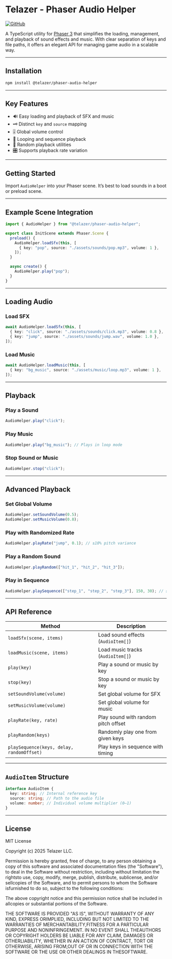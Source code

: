 # Telazer - Phaser Audio Helper

[![GitHub](https://img.shields.io/badge/GitHub-Repository-blue)](https://github.com/Telazer/phaser-audio-helper)

A TypeScript utility for [Phaser 3](https://phaser.io) that simplifies the loading, management, and playback of sound effects and music. With clear separation of keys and file paths, it offers an elegant API for managing game audio in a scalable way.

---

## Installation

```bash
npm install @telazer/phaser-audio-helper
```

---

## Key Features

- 🔊 Easy loading and playback of SFX and music
- 🗝️ Distinct `key` and `source` mapping
- 🎚️ Global volume control
- 🔁 Looping and sequence playback
- 🎲 Random playback utilities
- 🎛️ Supports playback rate variation

---

## Getting Started

Import `AudioHelper` into your Phaser scene. It’s best to load sounds in a boot or preload scene.

---

## Example Scene Integration

```ts
import { AudioHelper } from "@telazer/phaser-audio-helper";

export class InitScene extends Phaser.Scene {
  preload() {
    AudioHelper.loadSfx(this, [
      { key: "pop", source: "./assets/sounds/pop.mp3", volume: 1 },
    ]);
  }

  async create() {
    AudioHelper.play("pop");
  }
}
```

---

## Loading Audio

### Load SFX

```ts
await AudioHelper.loadSfx(this, [
  { key: "click", source: "./assets/sounds/click.mp3", volume: 0.8 },
  { key: "jump", source: "./assets/sounds/jump.wav", volume: 1.0 },
]);
```

### Load Music

```ts
await AudioHelper.loadMusic(this, [
  { key: "bg_music", source: "./assets/music/loop.mp3", volume: 1 },
]);
```

---

## Playback

### Play a Sound

```ts
AudioHelper.play("click");
```

### Play Music

```ts
AudioHelper.play("bg_music"); // Plays in loop mode
```

### Stop Sound or Music

```ts
AudioHelper.stop("click");
```

---

## Advanced Playback

### Set Global Volume

```ts
AudioHelper.setSoundVolume(0.5);
AudioHelper.setMusicVolume(0.8);
```

### Play with Randomized Rate

```ts
AudioHelper.playRate("jump", 0.1); // ±10% pitch variance
```

### Play a Random Sound

```ts
AudioHelper.playRandom(["hit_1", "hit_2", "hit_3"]);
```

### Play in Sequence

```ts
AudioHelper.playSequence(["step_1", "step_2", "step_3"], 150, 30); // ±30ms variance
```

---

## API Reference

| Method                                    | Description                         |
| ----------------------------------------- | ----------------------------------- |
| `loadSfx(scene, items)`                   | Load sound effects (`AudioItem[]`)  |
| `loadMusic(scene, items)`                 | Load music tracks (`AudioItem[]`)   |
| `play(key)`                               | Play a sound or music by key        |
| `stop(key)`                               | Stop a sound or music by key        |
| `setSoundVolume(volume)`                  | Set global volume for SFX           |
| `setMusicVolume(volume)`                  | Set global volume for music         |
| `playRate(key, rate)`                     | Play sound with random pitch offset |
| `playRandom(keys)`                        | Randomly play one from given keys   |
| `playSequence(keys, delay, randomOffset)` | Play keys in sequence with timing   |

---

## `AudioItem` Structure

```ts
interface AudioItem {
  key: string; // Internal reference key
  source: string; // Path to the audio file
  volume: number; // Individual volume multiplier (0–1)
}
```

---

## License

MIT License

Copyright (c) 2025 Telazer LLC.

Permission is hereby granted, free of charge, to any person obtaining a copy
of this software and associated documentation files (the "Software"), to deal
in the Software without restriction, including without limitation the rightsto use, copy, modify, merge, publish, distribute, sublicense, and/or sellcopies of the Software, and to permit persons to whom the Software isfurnished to do so, subject to the following conditions:

The above copyright notice and this permission notice shall be included in allcopies or substantial portions of the Software.

THE SOFTWARE IS PROVIDED "AS IS", WITHOUT WARRANTY OF ANY KIND, EXPRESS ORIMPLIED, INCLUDING BUT NOT LIMITED TO THE WARRANTIES OF MERCHANTABILITY,FITNESS FOR A PARTICULAR PURPOSE AND NONINFRINGEMENT. IN NO EVENT SHALL THEAUTHORS OR COPYRIGHT HOLDERS BE LIABLE FOR ANY CLAIM, DAMAGES OR OTHERLIABILITY, WHETHER IN AN ACTION OF CONTRACT, TORT OR OTHERWISE, ARISING FROM,OUT OF OR IN CONNECTION WITH THE SOFTWARE OR THE USE OR OTHER DEALINGS IN THESOFTWARE.
